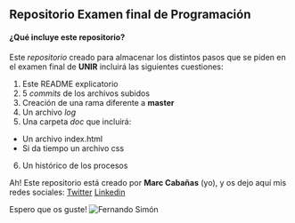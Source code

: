## Repositorio Examen final de Programación
#### ¿Qué incluye este repositorio?

Este _repositorio_ creado para almacenar los distintos pasos que se piden en el examen final de **UNIR** incluirá las siguientes cuestiones:
1. Este README explicatorio
2. 5 _commits_ de los archivos subidos
3. Creación de una rama diferente a **master**
4. Un archivo _log_
5. Una carpeta _doc_ que incluirá:
 * Un archivo index.html
 * Si da tiempo un archivo css
6. Un histórico de los procesos


Ah! Este repositorio está creado por **Marc Cabañas** (yo), y os dejo aquí mis redes sociales:
[Twitter](https://twitter.com/mcabanashidalgo)
[Linkedin](www.linkedin.com/in/marc-cabañas-hidalgo)

Espero que os guste!
![Fernando Simón](https://tenor.com/bjg3o.gif)
